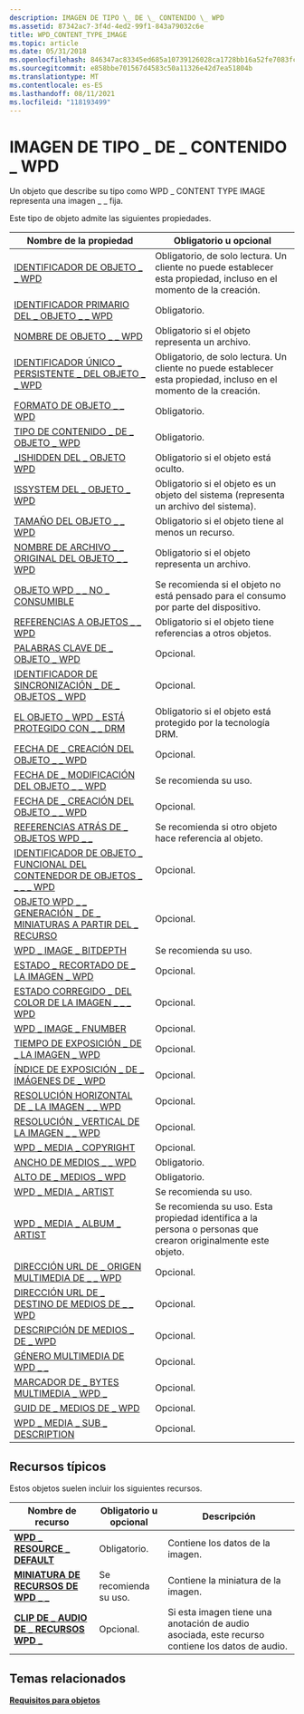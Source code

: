 ```yaml
---
description: IMAGEN DE TIPO \_ DE \_ CONTENIDO \_ WPD
ms.assetid: 87342ac7-3f4d-4ed2-99f1-843a79032c6e
title: WPD_CONTENT_TYPE_IMAGE
ms.topic: article
ms.date: 05/31/2018
ms.openlocfilehash: 846347ac83345ed685a10739126028ca1728bb16a52fe7083fcc7dd823447c2a
ms.sourcegitcommit: e858bbe701567d4583c50a11326e42d7ea51804b
ms.translationtype: MT
ms.contentlocale: es-ES
ms.lasthandoff: 08/11/2021
ms.locfileid: "118193499"
---
```

# <a name="wpd_content_type_image"></a>IMAGEN DE TIPO \_ DE \_ CONTENIDO \_ WPD

Un objeto que describe su tipo como WPD \_ CONTENT TYPE IMAGE representa una imagen \_ \_ fija.

Este tipo de objeto admite las siguientes propiedades.



| Nombre de la propiedad                                                                                                         | Obligatorio u opcional                                                                             |
|-----------------------------------------------------------------------------------------------------------------------|--------------------------------------------------------------------------------------------------|
| [IDENTIFICADOR DE OBJETO \_ \_ WPD](object-properties.md)                                                                | Obligatorio, de solo lectura. Un cliente no puede establecer esta propiedad, incluso en el momento de la creación.                   |
| [IDENTIFICADOR PRIMARIO DEL \_ OBJETO \_ \_ WPD](object-properties.md)                                                 | Obligatorio.                                                                                        |
| [NOMBRE DE OBJETO \_ \_ WPD](object-properties.md)                                                            | Obligatorio si el objeto representa un archivo.                                                        |
| [IDENTIFICADOR ÚNICO \_ PERSISTENTE \_ DEL OBJETO \_ \_ WPD](object-properties.md)                          | Obligatorio, de solo lectura. Un cliente no puede establecer esta propiedad, incluso en el momento de la creación.                   |
| [FORMATO DE OBJETO \_ \_ WPD](object-properties.md)                                                        | Obligatorio.                                                                                        |
| [TIPO DE CONTENIDO \_ DE \_ OBJETO \_ WPD](object-properties.md)                                           | Obligatorio.                                                                                        |
| [\_ISHIDDEN DEL \_ OBJETO WPD](object-properties.md)                                                    | Obligatorio si el objeto está oculto.                                                                |
| [ISSYSTEM DEL \_ OBJETO \_ WPD](object-properties.md)                                                    | Obligatorio si el objeto es un objeto del sistema (representa un archivo del sistema).                            |
| [TAMAÑO DEL OBJETO \_ \_ WPD](object-properties.md)                                                            | Obligatorio si el objeto tiene al menos un recurso.                                                |
| [NOMBRE DE ARCHIVO \_ \_ ORIGINAL DEL OBJETO \_ \_ WPD](object-properties.md)                              | Obligatorio si el objeto representa un archivo.                                                        |
| [OBJETO WPD \_ \_ NO \_ CONSUMIBLE](object-properties.md)                                       | Se recomienda si el objeto no está pensado para el consumo por parte del dispositivo.                            |
| [REFERENCIAS A OBJETOS \_ \_ WPD](object-properties.md)                                                | Obligatorio si el objeto tiene referencias a otros objetos.                                          |
| [PALABRAS CLAVE DE \_ OBJETO \_ WPD](object-properties.md)                                                    | Opcional.                                                                                        |
| [IDENTIFICADOR DE SINCRONIZACIÓN \_ DE \_ OBJETOS \_ WPD](object-properties.md)                                                     | Opcional.                                                                                        |
| [EL OBJETO \_ WPD \_ ESTÁ PROTEGIDO CON \_ \_ DRM](object-properties.md)                                  | Obligatorio si el objeto está protegido por la tecnología DRM.                                           |
| [FECHA DE \_ CREACIÓN DEL OBJETO \_ \_ WPD](object-properties.md)                                           | Opcional.                                                                                        |
| [FECHA DE \_ MODIFICACIÓN DEL OBJETO \_ \_ WPD](object-properties.md)                                         | Se recomienda su uso.                                                                                     |
| [FECHA DE \_ CREACIÓN DEL OBJETO \_ \_ WPD](object-properties.md)                                         | Opcional.                                                                                        |
| [REFERENCIAS ATRÁS DE \_ OBJETOS WPD \_ \_](object-properties.md)                                                                | Se recomienda si otro objeto hace referencia al objeto.                                       |
| [IDENTIFICADOR DE OBJETO \_ FUNCIONAL DEL CONTENEDOR DE OBJETOS \_ \_ \_ \_ WPD](object-properties.md)     | Opcional.                                                                                        |
| [OBJETO WPD \_ \_ GENERACIÓN \_ DE \_ MINIATURAS A PARTIR DEL \_ RECURSO](object-properties.md) | Opcional.                                                                                        |
| [WPD \_ IMAGE \_ BITDEPTH](image-properties.md)                                                       | Se recomienda su uso.                                                                                     |
| [ESTADO \_ RECORTADO DE \_ LA IMAGEN \_ WPD](image-properties.md)                                          | Opcional.                                                                                        |
| [ESTADO CORREGIDO \_ DEL COLOR DE LA IMAGEN \_ \_ \_ WPD](image-properties.md)                         | Opcional.                                                                                        |
| [WPD \_ IMAGE \_ FNUMBER](image-properties.md)                                                                           | Opcional.                                                                                        |
| [TIEMPO DE EXPOSICIÓN \_ DE \_ LA IMAGEN \_ WPD](image-properties.md)                                                                    | Opcional.                                                                                        |
| [ÍNDICE DE EXPOSICIÓN \_ DE \_ IMÁGENES DE \_ WPD](image-properties.md)                                                                   | Opcional.                                                                                        |
| [RESOLUCIÓN HORIZONTAL DE \_ LA IMAGEN \_ \_ WPD](image-properties.md)                                                            | Opcional.                                                                                        |
| [RESOLUCIÓN \_ VERTICAL DE LA IMAGEN \_ \_ WPD](image-properties.md)                                                              | Opcional.                                                                                        |
| [WPD \_ MEDIA \_ COPYRIGHT](media-properties.md)                                                     | Opcional.                                                                                        |
| [ANCHO DE MEDIOS \_ \_ WPD](media-properties.md)                                                             | Obligatorio.                                                                                        |
| [ALTO DE \_ MEDIOS \_ WPD](media-properties.md)                                                           | Obligatorio.                                                                                        |
| [WPD \_ MEDIA \_ ARTIST](media-properties.md)                                                                            | Se recomienda su uso.                                                                                     |
| [WPD \_ MEDIA \_ ALBUM \_ ARTIST](media-properties.md)                                                                     | Se recomienda su uso. Esta propiedad identifica a la persona o personas que crearon originalmente este objeto. |
| [DIRECCIÓN URL DE \_ ORIGEN MULTIMEDIA DE \_ \_ WPD](media-properties.md)                                                                       | Opcional.                                                                                        |
| [DIRECCIÓN URL DE \_ DESTINO DE MEDIOS DE \_ \_ WPD](media-properties.md)                                                                  | Opcional.                                                                                        |
| [DESCRIPCIÓN DE MEDIOS \_ DE \_ WPD](media-properties.md)                                                                       | Opcional.                                                                                        |
| [GÉNERO MULTIMEDIA DE WPD \_ \_](media-properties.md)                                                                             | Opcional.                                                                                        |
| [MARCADOR DE \_ BYTES MULTIMEDIA \_ WPD \_](media-properties.md)                                                                    | Opcional.                                                                                        |
| [GUID DE \_ MEDIOS DE \_ WPD](media-properties.md)                                                                              | Opcional.                                                                                        |
| [WPD \_ MEDIA \_ SUB \_ DESCRIPTION](media-properties.md)                                                                  | Opcional.                                                                                        |



 

## <a name="typical-resources"></a>Recursos típicos

Estos objetos suelen incluir los siguientes recursos.



| Nombre de recurso                                                 | Obligatorio u opcional | Descripción                                                                              |
|---------------------------------------------------------------|----------------------|------------------------------------------------------------------------------------------|
| [**WPD \_ RESOURCE \_ DEFAULT**](wpd-resource-default.md)        | Obligatorio.            | Contiene los datos de la imagen.                                                                 |
| [**MINIATURA DE RECURSOS DE WPD \_ \_**](wpd-resource-thumbnail.md)    | Se recomienda su uso.         | Contiene la miniatura de la imagen.                                                    |
| [**CLIP DE \_ AUDIO DE \_ RECURSOS WPD \_**](wpd-resource-audio-clip.md) | Opcional.            | Si esta imagen tiene una anotación de audio asociada, este recurso contiene los datos de audio. |



 

## <a name="related-topics"></a>Temas relacionados

<dl> <dt>

[**Requisitos para objetos**](requirements-for-objects.md)
</dt> </dl>

 

 



